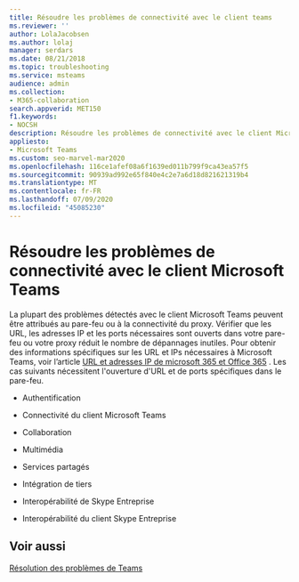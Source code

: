 ```yaml
---
title: Résoudre les problèmes de connectivité avec le client teams
ms.reviewer: ''
author: LolaJacobsen
ms.author: lolaj
manager: serdars
ms.date: 08/21/2018
ms.topic: troubleshooting
ms.service: msteams
audience: admin
ms.collection:
- M365-collaboration
search.appverid: MET150
f1.keywords:
- NOCSH
description: Résoudre les problèmes de connectivité avec le client Microsoft Teams, principalement causés par le pare-feu ou la connexion proxy, et découvrir comment résoudre ce problème.
appliesto:
- Microsoft Teams
ms.custom: seo-marvel-mar2020
ms.openlocfilehash: 116ce1afef08a6f1639ed011b799f9ca43ea57f5
ms.sourcegitcommit: 90939ad992e65f840e4c2e7a6d18d821621319b4
ms.translationtype: MT
ms.contentlocale: fr-FR
ms.lasthandoff: 07/09/2020
ms.locfileid: "45085230"
---
```

<a name="troubleshoot-connectivity-issues-with-the-microsoft-teams-client"></a>Résoudre les problèmes de connectivité avec le client Microsoft Teams
==============================================================

La plupart des problèmes détectés avec le client Microsoft Teams peuvent être attribués au pare-feu ou à la connectivité du proxy. Vérifier que les URL, les adresses IP et les ports nécessaires sont ouverts dans votre pare-feu ou votre proxy réduit le nombre de dépannages inutiles. Pour obtenir des informations spécifiques sur les URL et IPs nécessaires à Microsoft Teams, voir l’article [URL et adresses IP de microsoft 365 et Office 365](https://support.office.com/article/Office-365-URLs-and-IP-address-ranges-8548a211-3fe7-47cb-abb1-355ea5aa88a2) . Les cas suivants nécessitent l'ouverture d'URL et de ports spécifiques dans le pare-feu.

-   Authentification

-   Connectivité du client Microsoft Teams

-   Collaboration

-   Multimédia

-   Services partagés

-   Intégration de tiers

-   Interopérabilité de Skype Entreprise

-   Interopérabilité du client Skype Entreprise


## <a name="related-topics"></a>Voir aussi

[Résolution des problèmes de Teams](https://docs.microsoft.com/MicrosoftTeams/troubleshoot/teams)